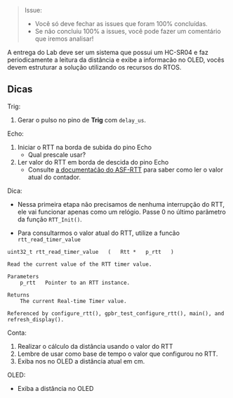 > Issue:
>
> - Você só deve fechar as issues que foram 100% concluídas.
> - Se não concluiu 100% a issues, você pode fazer um comentário que iremos analisar!

A entrega do Lab deve ser um sistema que possui um HC-SR04 e faz periodicamente a leitura da distância e exibe a informacão no OLED, vocês devem estruturar a solução utilizando os recursos do RTOS.

## Dicas

Trig:

1. Gerar o pulso no pino de **Trig** com `delay_us`.

Echo:

1. Iniciar o RTT na borda de subida do pino Echo
    - Qual prescale usar?
1. Ler valor do RTT em borda de descida do pino Echo
   - Consulte [a documentaćão do ASF-RTT](https://asf.microchip.com/docs/latest/same70/html/rtt_8c.html) para saber como ler o valor atual do contador.

Dica:
 
 - Nessa primeira etapa não precisamos de nenhuma interrupção do RTT, ele vai funcionar apenas como um relógio. Passe 0 no último parâmetro da função `RTT_Init()`.
    
- Para consultarmos o valor atual do RTT, utilize a funcão `rtt_read_timer_value`
    
```
uint32_t rtt_read_timer_value 	( 	Rtt *  	p_rtt	) 	

Read the current value of the RTT timer value.

Parameters
    p_rtt	Pointer to an RTT instance.

Returns
    The current Real-time Timer value. 

Referenced by configure_rtt(), gpbr_test_configure_rtt(), main(), and refresh_display().
```

Conta: 

1. Realizar o cálculo da distância usando o valor do RTT 
1. Lembre de usar como base de tempo o valor que configurou no RTT.
1. Exiba nos no OLED a distância atual em cm.

OLED:

- Exiba a distância no OLED
